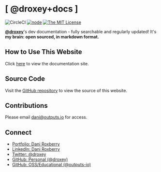 # [ @droxey+docs ]

![CircleCI](https://img.shields.io/circleci/project/droxey/docs/master.svg?style=flat-square) [![node](https://img.shields.io/node/v/package.svg?style=flat-square)]() [![The MIT License](https://img.shields.io/badge/license-MIT-orange.svg?style=flat-square)](http://opensource.org/licenses/MIT)

**[@droxey](https://droxey.com)**'s dev documentation - fully searchable and regularly updated! It's **my brain: open sourced, in markdown format.**

## How to Use This Website

Click [here](https://droxey.com/docs/) to view the documentation site.

## Source Code

Visit the [GitHub repository](https://github.com/droxey/docs) to view the source of this website.

## Contributions

Please email [dani@outputs.io](mailto:dani@outputs.io) for access.

## Connect

* [Portfolio: Dani Roxberry](https://droxey.com)
* [LinkedIn: Dani Roxberry](https://www.linkedin.com/in/droxey)
* [Twitter: @droxey](https://twitter.com/droxey)
* [GitHub: Personal (@droxey)](https://github.com/droxey)
* [GitHub: OSS/Educational (@outputs-io)](http://github.com/outputs-io)


